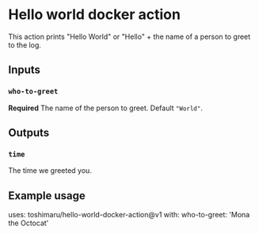 # Hello world docker action

This action prints "Hello World" or "Hello" + the name of a person to greet to the log.

## Inputs

### `who-to-greet`

**Required** The name of the person to greet. Default `"World"`.

## Outputs

### `time`

The time we greeted you.

## Example usage

uses: toshimaru/hello-world-docker-action@v1
with:
  who-to-greet: 'Mona the Octocat'
